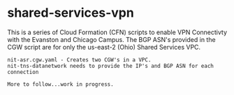 # shared-services-vpn

This is a series of Cloud Formation (CFN) scripts to enable VPN Connectivty with the Evanston and Chicago Campus.  The BGP ASN's provided in the CGW script are for only the us-east-2 (Ohio) Shared Services VPC.

    nit-asr.cgw.yaml - Creates two CGW's in a VPC.
    nit-tns-datanetwork needs to provide the IP's and BGP ASN for each connection

    More to follow...work in progress.
